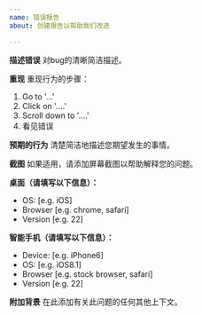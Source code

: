 ```yaml
---
name: 错误报告
about: 创建报告以帮助我们改进

---
```


**描述错误**
对bug的清晰简洁描述。

**重现**
重现行为的步骤：
1. Go to '...'
2. Click on '....'
3. Scroll down to '....'
4. 看见错误

**预期的行为**
清楚简洁地描述您期望发生的事情。

**截图**
如果适用，请添加屏幕截图以帮助解释您的问题。

**桌面（请填写以下信息）：**
 - OS: [e.g. iOS]
 - Browser [e.g. chrome, safari]
 - Version [e.g. 22]

**智能手机（请填写以下信息）：**
 - Device: [e.g. iPhone6]
 - OS: [e.g. iOS8.1]
 - Browser [e.g. stock browser, safari]
 - Version [e.g. 22]

**附加背景**
在此添加有关此问题的任何其他上下文。
